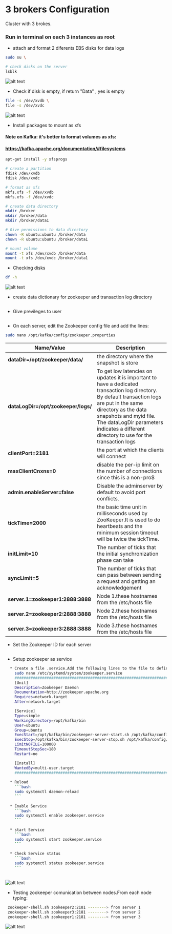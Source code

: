 


# 3 brokers Configuration
Cluster with 3 brokes.

### Run in terminal on each 3 instances as root 

* attach and format 2 diferents EBS disks for data logs
```bash
sudo su \

# check disks on the server
lsblk 
```
![alt text](https://achong.blob.core.windows.net/gitimages/disks.PNG)


* Check if disk is empty, if return "Data" , yes is empty
```bash
file -s /dev/xvdb \
file -s /dev/xvdc
```
![alt text](https://achong.blob.core.windows.net/gitimages/disks_empty.PNG)


* Install packages to mount as xfs
#### Note on Kafka: it's better to format volumes as xfs:
#### https://kafka.apache.org/documentation/#filesystems
```bash
apt-get install -y xfsprogs

# create a partition
fdisk /dev/xvdb
fdisk /dev/xvdc

# format as xfs
mkfs.xfs -f /dev/xvdb
mkfs.xfs -f /dev/xvdc

# create data directory
mkdir /broker
mkdir /broker/data
mkdir /broker/data1

# Give permissions to data directory
chown -R ubuntu:ubuntu /broker/data
chown -R ubuntu:ubuntu /broker/data1

# mount volume
mount -t xfs /dev/xvdb /broker/data
mount -t xfs /dev/xvdc /broker/data1

```

* Checking disks
```bash
df -h
```

![alt text](https://achong.blob.core.windows.net/gitimages/disks_partitiokn.PNG)



* create data dictionary for zookeeper and transaction log directory
```bash

```

* Give previleges to user
```bash

```

* On each server, edit the Zookeeper config file and add the lines:
```bash
sudo nano /opt/kafka/config/zookeeper.properties
```
Name/Value   | Description
------------ | -------------
**dataDir=/opt/zookeeper/data/** | the directory where the snapshot is store
**dataLogDir=/opt/zookeeper/logs/** | To get low latencies on updates it is important to have a dedicated transaction log directory. By default transaction logs are put in the                                         same directory as the data snapshots and myid file. The dataLogDir parameters indicates a different directory to use for the transaction logs
**clientPort=2181** | the port at which the clients will connect
**maxClientCnxns=0** | disable the per-ip limit on the number of connections since this is a non-pro$
**admin.enableServer=false** |  Disable the adminserver by default to avoid port conflicts.
**tickTime=2000** | the basic time unit in milliseconds used by ZooKeeper.It is used to do heartbeats and the minimum session timeout will be twice the tickTime.
**initLimit=10** | The number of ticks that the initial synchronization phase can take
**syncLimit=5** | The number of ticks that can pass between sending a request and getting an acknowledgement
**server.1=zookeeper1:2888:3888** | Node 1.these hostnames from the /etc/hosts file
**server.2=zookeeper2:2888:3888** | Node 2.these hostnames from the /etc/hosts file
**server.3=zookeeper3:2888:3888** | Node 3.these hostnames from the /etc/hosts file



* Set the Zookeeper ID for each server
```bash 

``` 

* Setup zookeeper as service
```bash 
  * Create a file .service.Add the following lines to the file to define the ZooKeeper Service
    sudo nano /etc/systemd/system/zookeeper.service
    ################################################################################################
    [Unit]
    Description=Zookeeper Daemon
    Documentation=http://zookeeper.apache.org
    Requires=network.target
    After=network.target

    [Service]
    Type=simple
    WorkingDirectory=/opt/kafka/bin
    User=ubuntu
    Group=ubuntu
    ExecStart=/opt/kafka/bin/zookeeper-server-start.sh /opt/kafka/config/zookeeper.properties
    ExecStop=/opt/kafka/bin/zookeeper-server-stop.sh /opt/kafka/config/zookeeper.properties
    LimitNOFILE=100000
    TimeoutStopSec=180
    Restart=no

    [Install]
    WantedBy=multi-user.target
    ################################################################################################
    
  * Reload
    ```bash
    sudo systemctl daemon-reload
    ```
    
  * Enable Service
    ```bash
    sudo systemctl enable zookeeper.service
    ```  
    
  * start Service
    ```bash
    sudo systemctl start zookeeper.service
    ```
    
  * Check Service status
    ```bash
    sudo systemctl status zookeeper.service
    ```
    
``` 

![alt text](https://achong.blob.core.windows.net/gitimages/zookeeper_ensemble.PNG)



*  Testing zookeeper comunication between nodes.From each node typing:
```bash 
 zookeeper-shell.sh zookeeper2:2181 --------> from server 1
 zookeeper-shell.sh zookeeper3:2181 --------> from server 2
 zookeeper-shell.sh zookeeper1:2181 --------> from server 3
``` 

![alt text](https://achong.blob.core.windows.net/gitimages/zookeeper_ensemble_connection.PNG)


